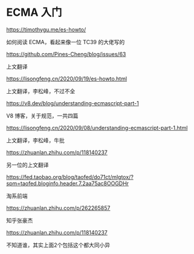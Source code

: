 # ECMA 入门

https://timothygu.me/es-howto/

如何阅读 ECMA，看起来像一位 TC39 的大佬写的

https://github.com/Pines-Cheng/blog/issues/63

上文翻译

https://lisongfeng.cn/2020/09/19/es-howto.html

上文翻译，李松峰，不过不全

https://v8.dev/blog/understanding-ecmascript-part-1

V8 博客，关于规范，一共四篇

https://lisongfeng.cn/2020/09/08/understanding-ecmascript-part-1.html

上文翻译，李松峰，牛批

https://zhuanlan.zhihu.com/p/118140237

另一位的上文翻译

https://fed.taobao.org/blog/taofed/do71ct/mlgtox/?spm=taofed.bloginfo.header.7.2aa75ac8OOGDHr

淘系前端

https://zhuanlan.zhihu.com/p/262265857

知乎张豪杰

https://zhuanlan.zhihu.com/p/118140237

不知道谁，其实上面2个包括这个都大同小异
